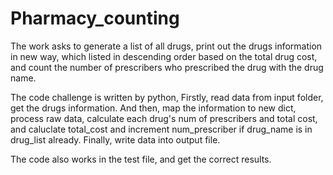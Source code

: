 # Pharmacy_counting

The work asks to generate a list of all drugs, print out the drugs information in new way, which listed in descending order based on the total drug cost, and count the number of prescribers who prescribed the drug with the drug name.

The code challenge is written by python, Firstly, read data from input folder, get the drugs information. And then, map the information to new dict, process raw data, calculate each drug's num of prescribers and total cost, and caluclate total_cost and increment num_prescriber if drug_name is in drug_list already. Finally, write data into output file.

The code also works in the test file, and get the correct results.
